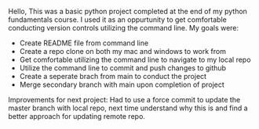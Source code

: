 Hello, This was a basic python project completed at the end of my python fundamentals
 course. I used it as an oppurtunity to get comfortable conducting version controls utilizing the command line.
My goals were:
* Create README file from command line
* Create a repo clone on both my mac and windows to work from
* Get comfortable utilizing the command line to navigate to my local repo
* Utilize the command line to commit and push changes to github
* Create a seperate brach from main to conduct the project 
* Merge secondary branch with main upon completion of project

Improvements for next project:
Had to use a force commit to update the master branch with local repo, next time understand why this is and find a better approach for updating remote repo.
